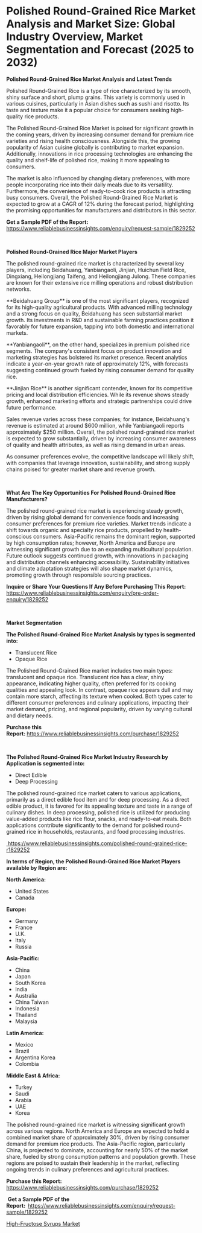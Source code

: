 <p><h1>Polished Round-Grained Rice Market Analysis and Market Size: Global Industry Overview, Market Segmentation and Forecast (2025 to 2032)</h1></p><p><strong>Polished Round-Grained Rice Market Analysis and Latest Trends</strong></p>
<p><p>Polished Round-Grained Rice is a type of rice characterized by its smooth, shiny surface and short, plump grains. This variety is commonly used in various cuisines, particularly in Asian dishes such as sushi and risotto. Its taste and texture make it a popular choice for consumers seeking high-quality rice products.</p><p>The Polished Round-Grained Rice Market is poised for significant growth in the coming years, driven by increasing consumer demand for premium rice varieties and rising health consciousness. Alongside this, the growing popularity of Asian cuisine globally is contributing to market expansion. Additionally, innovations in rice processing technologies are enhancing the quality and shelf-life of polished rice, making it more appealing to consumers.</p><p>The market is also influenced by changing dietary preferences, with more people incorporating rice into their daily meals due to its versatility. Furthermore, the convenience of ready-to-cook rice products is attracting busy consumers. Overall, the Polished Round-Grained Rice Market is expected to grow at a CAGR of 12% during the forecast period, highlighting the promising opportunities for manufacturers and distributors in this sector.</p></p>
<p><strong>Get a Sample PDF of the Report:&nbsp;</strong> <a href="https://www.reliablebusinessinsights.com/enquiry/request-sample/1829252?utm_campaign=3582&utm_medium=2&utm_source=Github&utm_content=ia&utm_term=07042025&utm_id=polished-round-grained-rice">https://www.reliablebusinessinsights.com/enquiry/request-sample/1829252</a></p>
<p>&nbsp;</p>
<p><strong>Polished Round-Grained Rice Major Market Players</strong></p>
<p><p>The polished round-grained rice market is characterized by several key players, including Beidahuang, Yanbiangaoli, Jinjian, Huichun Field Rice, Dingxiang, Heilongjiang Taifeng, and Heilongjiang Julong. These companies are known for their extensive rice milling operations and robust distribution networks. </p><p>**Beidahuang Group** is one of the most significant players, recognized for its high-quality agricultural products. With advanced milling technology and a strong focus on quality, Beidahuang has seen substantial market growth. Its investments in R&D and sustainable farming practices position it favorably for future expansion, tapping into both domestic and international markets. </p><p>**Yanbiangaoli**, on the other hand, specializes in premium polished rice segments. The company's consistent focus on product innovation and marketing strategies has bolstered its market presence. Recent analytics indicate a year-on-year growth rate of approximately 12%, with forecasts suggesting continued growth fueled by rising consumer demand for quality rice.</p><p>**Jinjian Rice** is another significant contender, known for its competitive pricing and local distribution efficiencies. While its revenue shows steady growth, enhanced marketing efforts and strategic partnerships could drive future performance.</p><p>Sales revenue varies across these companies; for instance, Beidahuang's revenue is estimated at around $600 million, while Yanbiangaoli reports approximately $250 million. Overall, the polished round-grained rice market is expected to grow substantially, driven by increasing consumer awareness of quality and health attributes, as well as rising demand in urban areas. </p><p>As consumer preferences evolve, the competitive landscape will likely shift, with companies that leverage innovation, sustainability, and strong supply chains poised for greater market share and revenue growth.</p></p>
<p>&nbsp;</p>
<p><strong>What Are The Key Opportunities For Polished Round-Grained Rice Manufacturers?</strong></p>
<p><p>The polished round-grained rice market is experiencing steady growth, driven by rising global demand for convenience foods and increasing consumer preferences for premium rice varieties. Market trends indicate a shift towards organic and specialty rice products, propelled by health-conscious consumers. Asia-Pacific remains the dominant region, supported by high consumption rates; however, North America and Europe are witnessing significant growth due to an expanding multicultural population. Future outlook suggests continued growth, with innovations in packaging and distribution channels enhancing accessibility. Sustainability initiatives and climate adaptation strategies will also shape market dynamics, promoting growth through responsible sourcing practices.</p></p>
<p><strong>Inquire or Share Your Questions If Any Before Purchasing This Report:</strong> <a href="https://www.reliablebusinessinsights.com/enquiry/pre-order-enquiry/1829252?utm_campaign=3582&utm_medium=2&utm_source=Github&utm_content=ia&utm_term=07042025&utm_id=polished-round-grained-rice">https://www.reliablebusinessinsights.com/enquiry/pre-order-enquiry/1829252</a></p>
<p>&nbsp;</p>
<p><strong>Market Segmentation</strong></p>
<p><strong>The Polished Round-Grained Rice Market Analysis by types is segmented into:</strong></p>
<p><ul><li>Translucent Rice</li><li>Opaque Rice</li></ul></p>
<p><p>The Polished Round-Grained Rice market includes two main types: translucent and opaque rice. Translucent rice has a clear, shiny appearance, indicating higher quality, often preferred for its cooking qualities and appealing look. In contrast, opaque rice appears dull and may contain more starch, affecting its texture when cooked. Both types cater to different consumer preferences and culinary applications, impacting their market demand, pricing, and regional popularity, driven by varying cultural and dietary needs.</p></p>
<p><strong>Purchase this Report:&nbsp;</strong><a href="https://www.reliablebusinessinsights.com/purchase/1829252?utm_campaign=3582&utm_medium=2&utm_source=Github&utm_content=ia&utm_term=07042025&utm_id=polished-round-grained-rice">https://www.reliablebusinessinsights.com/purchase/1829252</a></p>
<p>&nbsp;</p>
<p><strong>The Polished Round-Grained Rice Market Industry Research by Application is segmented into:</strong></p>
<p><ul><li>Direct Edible</li><li>Deep Processing</li></ul></p>
<p><p>The polished round-grained rice market caters to various applications, primarily as a direct edible food item and for deep processing. As a direct edible product, it is favored for its appealing texture and taste in a range of culinary dishes. In deep processing, polished rice is utilized for producing value-added products like rice flour, snacks, and ready-to-eat meals. Both applications contribute significantly to the demand for polished round-grained rice in households, restaurants, and food processing industries.</p></p>
<p><a href="https://www.reliablebusinessinsights.com/polished-round-grained-rice-r1829252?utm_campaign=3582&utm_medium=2&utm_source=Github&utm_content=ia&utm_term=07042025&utm_id=polished-round-grained-rice">&nbsp;https://www.reliablebusinessinsights.com/polished-round-grained-rice-r1829252</a></p>
<p><strong>In terms of Region, the Polished Round-Grained Rice Market Players available by Region are:</strong></p>
<p>
    <p> <strong> North America: </strong>
        <ul>
            <li>United States</li>
            <li>Canada</li>
        </ul>
        </p> 
    <p> <strong> Europe: </strong>
        <ul>
            <li>Germany</li>
            <li>France</li>
            <li>U.K.</li>
            <li>Italy</li>
            <li>Russia</li>
        </ul>
        </p> 
    <p> <strong> Asia-Pacific: </strong>
        <ul>
            <li>China</li>
            <li>Japan</li>
            <li>South Korea</li>
            <li>India</li>
            <li>Australia</li>
            <li>China Taiwan</li>
            <li>Indonesia</li>
            <li>Thailand</li>
            <li>Malaysia</li>
        </ul>
        </p> 
    <p> <strong> Latin America: </strong>
        <ul>
            <li>Mexico</li>
            <li>Brazil</li>
            <li>Argentina Korea</li>
            <li>Colombia</li>
        </ul>
        </p> 
    <p> <strong> Middle East & Africa: </strong>
        <ul>
            <li>Turkey</li>
            <li>Saudi</li>
            <li>Arabia</li>
            <li>UAE</li>
            <li>Korea</li>
        </ul>
    </p>
    </p>
<p><p>The polished round-grained rice market is witnessing significant growth across various regions. North America and Europe are expected to hold a combined market share of approximately 30%, driven by rising consumer demand for premium rice products. The Asia-Pacific region, particularly China, is projected to dominate, accounting for nearly 50% of the market share, fueled by strong consumption patterns and population growth. These regions are poised to sustain their leadership in the market, reflecting ongoing trends in culinary preferences and agricultural practices.</p></p>
<p><strong>Purchase this Report: </strong><a href="https://www.reliablebusinessinsights.com/purchase/1829252?utm_campaign=3582&utm_medium=2&utm_source=Github&utm_content=ia&utm_term=07042025&utm_id=polished-round-grained-rice">https://www.reliablebusinessinsights.com/purchase/1829252</a></p>
<p>&nbsp;<strong>Get a Sample PDF of the Report:&nbsp;&nbsp;</strong><a href="https://www.reliablebusinessinsights.com/enquiry/request-sample/1829252?utm_campaign=3582&utm_medium=2&utm_source=Github&utm_content=ia&utm_term=07042025&utm_id=polished-round-grained-rice">https://www.reliablebusinessinsights.com/enquiry/request-sample/1829252</a></p>
<p><strong></strong></p>
<p><p><a href="https://github.com/belhejmawoue/Market-Research-Report-List-1/blob/main/high-fructose-syrups-market.md?utm_campaign=3582&utm_medium=2&utm_source=Github&utm_content=ia&utm_term=07042025&utm_id=polished-round-grained-rice">High-Fructose Syrups Market</a></p></p>
